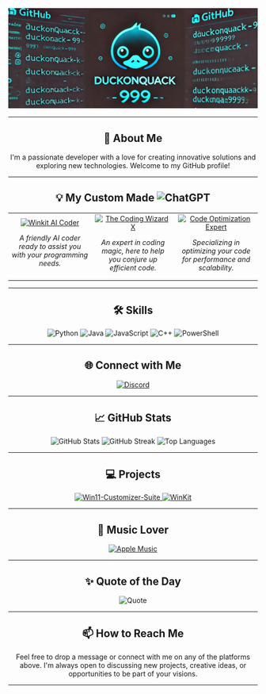 <div align="center">
  <img src="https://github.com/DuckyOnQuack-999/DuckyOnQuack-999/blob/main/5155f469-de08-4abb-bba8-3bd3c36a967e.png" alt="Banner Image"/>
</div>

---

<h2 align="center">🚀 About Me</h2>

<p align="center">
  I'm a passionate developer with a love for creating innovative solutions and exploring new technologies. Welcome to my GitHub profile!
</p>

---

<h2 align="center">💡 My Custom Made <img src="https://img.shields.io/badge/ChatGPT's-74aa9c?style=for-the-badge&logo=openai&logoColor=white" alt="ChatGPT"/></h2>

<div align="center">
  <table>
    <tr>
      <td align="center" width="33%">
        <a href="https://chatgpt.com/g/g-dXq5Mtbxl-winkit-ai-coder">
          <img src="https://img.shields.io/badge/Winkit%20AI%20Coder-8A2BE2?style=for-the-badge&logo=ai&logoColor=white" alt="Winkit AI Coder"/>
        </a>
        <p><em>A friendly AI coder ready to assist you with your programming needs.</em></p>
      </td>
      <td align="center" width="33%">
        <a href="https://chatgpt.com/g/g-rf4mKu8RQ-the-coding-wizard-x">
          <img src="https://img.shields.io/badge/The%20Coding%20Wizard%20X-FF1493?style=for-the-badge&logo=magic&logoColor=white" alt="The Coding Wizard X"/>
        </a>
        <p><em>An expert in coding magic, here to help you conjure up efficient code.</em></p>
      </td>
      <td align="center" width="33%">
        <a href="https://chatgpt.com/g/g-25bIedGIo-code-optimization-expert">
          <img src="https://img.shields.io/badge/Code%20Optimization%20Expert-32CD32?style=for-the-badge&logo=optimize&logoColor=white" alt="Code Optimization Expert"/>
        </a>
        <p><em>Specializing in optimizing your code for performance and scalability.</em></p>
      </td>
    </tr>
  </table>
</div>

---

<h2 align="center">🛠️ Skills</h2>

<p align="center">
  <img src="https://img.shields.io/badge/Python-3670A0?style=for-the-badge&logo=python&logoColor=ffdd54" alt="Python"/>
  <img src="https://img.shields.io/badge/Java-%23ED8B00.svg?style=for-the-badge&logo=openjdk&logoColor=white" alt="Java"/>
  <img src="https://img.shields.io/badge/JavaScript-%23323330.svg?style=for-the-badge&logo=javascript&logoColor=%23F7DF1E" alt="JavaScript"/>
  <img src="https://img.shields.io/badge/C++-%2300599C.svg?style=for-the-badge&logo=c%2B%2B&logoColor=white" alt="C++"/>
  <img src="https://img.shields.io/badge/PowerShell-%235391FE.svg?style=for-the-badge&logo=powershell&logoColor=white" alt="PowerShell"/>
</p>

---

<h2 align="center">🌐 Connect with Me</h2>

<p align="center">
<a href="https://discord.com/users/your-discord-id">
  <img src="https://img.shields.io/badge/Discord-%235865F2.svg?style=for-the-badge&logo=discord&logoColor=white" alt="Discord"/>
</a>

  <!-- Add more social links if needed -->
</p>

---

<h2 align="center">📈 GitHub Stats</h2>

<div align="center">
  <img src="https://github-readme-stats.vercel.app/api?username=DuckyOnQuack-999&show_icons=true&theme=radical" alt="GitHub Stats"/>
  <img src="https://github-readme-streak-stats.herokuapp.com/?user=DuckyOnQuack-999&theme=radical" alt="GitHub Streak"/>
  <img src="https://github-readme-stats.vercel.app/api/top-langs/?username=DuckyOnQuack-999&layout=compact&theme=radical" alt="Top Languages"/>
</div>

---

<h2 align="center">💻 Projects</h2>

<div align="center">
  <!-- Replace the repository links with your actual repositories -->
  <a href="https://github.com/DuckyOnQuack-999/Win11-Customizer-Suite">
    <img src="https://github-readme-stats.vercel.app/api/pin/?username=DuckyOnQuack-999&repo=Win11-Customizer-Suite&theme=radical" alt="Win11-Customizer-Suite"/>
  </a>
  <a href="https://github.com/DuckyOnQuack-999/WinKit">
    <img src="https://github-readme-stats.vercel.app/api/pin/?username=DuckyOnQuack-999&repo=WinKit&theme=radical" alt="WinKit"/>
  </a>
</div>

---

<h2 align="center">🎵 Music Lover</h2>


<p align="center">
  <a href="https://music.apple.com/profile/your-apple-music-username">
    <img src="https://img.shields.io/badge/Apple%20Music-F34E68?style=for-the-badge&logo=apple-music&logoColor=white" alt="Apple Music"/>
  </a>
</p>


---

<h2 align="center">✨ Quote of the Day</h2>

<p align="center">
  <img src="https://quotes-github-readme.vercel.app/api?type=horizontal&theme=radical" alt="Quote"/>
</p>

---

<h2 align="center">📫 How to Reach Me</h2>

<p align="center">
  Feel free to drop a message or connect with me on any of the platforms above. I'm always open to discussing new projects, creative ideas, or opportunities to be part of your visions.
</p>

---

<!--
**DuckyOnQuack-999/DuckyOnQuack-999** is a ✨ _special_ ✨ repository because its `README.md` (this file) appears on your GitHub profile.

Here are some ideas to get you started:

- 🔭 I’m currently working on ...
- 🌱 I’m currently learning ...
- 👯 I’m looking to collaborate on ...
- 🤔 I’m looking for help with ...
- 💬 Ask me about ...
- 📫 How to reach me: ...
- 😄 Pronouns: ...
- ⚡ Fun fact: ...
-->

